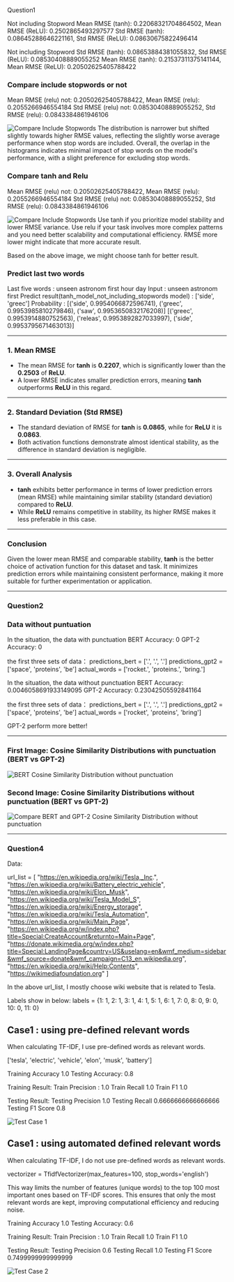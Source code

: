 Question1

Not including Stopword
Mean RMSE (tanh): 0.22068321704864502, Mean RMSE (ReLU): 0.2502865493297577
Std RMSE (tanh): 0.08645288646221161, Std RMSE (ReLU): 0.08630675822496414

Not including Stopword
Std RMSE (tanh): 0.08653884381055832, Std RMSE (ReLU): 0.08530408889055252
Mean RMSE (tanh): 0.21537311375141144, Mean RMSE (ReLU): 0.20502625405788422

### **Compare include stopwords or not**

Mean RMSE (relu) not: 0.20502625405788422, Mean RMSE (relu): 0.2055266946554184
Std RMSE (relu) not: 0.08530408889055252, Std RMSE (relu): 0.0843384861946106

![Compare Include Stopwords](images/Compare_include_stopwords.png)
The distribution is narrower but shifted slightly towards higher RMSE values, reflecting the slightly worse average performance when stop words are included.
Overall, the overlap in the histograms indicates minimal impact of stop words on the model's performance, with a slight preference for excluding stop words.

### **Compare tanh and Relu**

Mean RMSE (relu) not: 0.20502625405788422, Mean RMSE (relu): 0.2055266946554184
Std RMSE (relu) not: 0.08530408889055252, Std RMSE (relu): 0.0843384861946106

![Compare Include Stopwords](images/Compare_relu_tanh.png)
Use tanh if you prioritize model stability and lower RMSE variance.
Use relu if your task involves more complex patterns and you need better scalability and computational efficiency.
RMSE more lower might indicate that more accurate result.


Based on the above image, we might choose tanh for better result.


### **Predict last two words**
Last five words : unseen astronom first hour day
Input : unseen astronom first
Predict result(tanh_model_not_including_stopwords model) : ['side', 'greec']
Probability : 
[('side', 0.9954066872596741), ('greec', 0.9953985810279846), ('saw', 0.9953650832176208)]
[('greec', 0.9953914880752563), ('releas', 0.9953892827033997), ('side', 0.9953795671463013)]

---

### **1. Mean RMSE**
- The mean RMSE for **tanh** is **0.2207**, which is significantly lower than the **0.2503** of **ReLU**.
- A lower RMSE indicates smaller prediction errors, meaning **tanh** outperforms **ReLU** in this regard.

---

### **2. Standard Deviation (Std RMSE)**
- The standard deviation of RMSE for **tanh** is **0.0865**, while for **ReLU** it is **0.0863**.
- Both activation functions demonstrate almost identical stability, as the difference in standard deviation is negligible.

---

### **3. Overall Analysis**
- **tanh** exhibits better performance in terms of lower prediction errors (mean RMSE) while maintaining similar stability (standard deviation) compared to **ReLU**.
- While **ReLU** remains competitive in stability, its higher RMSE makes it less preferable in this case.

---

### **Conclusion**
Given the lower mean RMSE and comparable stability, **tanh** is the better choice of activation function for this dataset and task. It minimizes prediction errors while maintaining consistent performance, making it more suitable for further experimentation or application.

---

### **Question2**

### **Data without puntuation**

In the situation, the data with punctuation
BERT Accuracy: 0
GPT-2 Accuracy: 0

the first three sets of data：
predictions_bert = ['.', '.', '.']
predictions_gpt2 = ['space', 'proteins', 'be']
actual_words = ['rocket.', 'proteins.', 'bring.']


In the situation, the data without punctuation
BERT Accuracy: 0.0046058691933149095
GPT-2 Accuracy: 0.23042505592841164


the first three sets of data：
predictions_bert = ['.', '.', '.']
predictions_gpt2 = ['space', 'proteins', 'be']
actual_words = ['rocket', 'proteins', 'bring']


GPT-2 perform more better!

---

### **First Image: Cosine Similarity Distributions with punctuation (BERT vs GPT-2)**

![BERT Cosine Similarity Distribution without punctuation](images/Compare_BERT_and_GPT-2_Cosine_Similarity_Distribution_with_punctuation.png)


### **Second Image: Cosine Similarity Distributions without punctuation (BERT vs GPT-2)**

![Compare BERT and GPT-2 Cosine Similarity Distribution without punctuation](images/Compare_BERT_and_GPT-2_Cosine_Similarity_Distribution_without_punctuation.png)

---

### **Question4**

Data:

url_list = [
    "https://en.wikipedia.org/wiki/Tesla,_Inc.",
    "https://en.wikipedia.org/wiki/Battery_electric_vehicle",
    "https://en.wikipedia.org/wiki/Elon_Musk",
    "https://en.wikipedia.org/wiki/Tesla_Model_S",
    "https://en.wikipedia.org/wiki/Energy_storage",
    "https://en.wikipedia.org/wiki/Tesla_Automation",
    "https://en.wikipedia.org/wiki/Main_Page",
    "https://en.wikipedia.org/w/index.php?title=Special:CreateAccount&returnto=Main+Page",
    "https://donate.wikimedia.org/w/index.php?title=Special:LandingPage&country=US&uselang=en&wmf_medium=sidebar&wmf_source=donate&wmf_campaign=C13_en.wikipedia.org",
    "https://en.wikipedia.org/wiki/Help:Contents",
    "https://wikimediafoundation.org"
]

In the above url_list, I mostly choose wiki website that is related to Tesla.

Labels show in below:
labels = {1: 1, 2: 1, 3: 1, 4: 1, 5: 1, 6: 1, 7: 0, 8: 0, 9: 0, 10: 0, 11: 0}

## Case1 : using pre-defined relevant words
When calculating TF-IDF, I use pre-defined words as relevant words.

['tesla', 'electric', 'vehicle', 'elon', 'musk', 'battery']

Training Accuracy 1.0
Testing Accuracy:  0.8

Training Result:
Train Precision :  1.0
Train Recall 1.0
Train F1 1.0

Testing Result:
Testing Precision 1.0
Testing Recall 0.6666666666666666
Testing F1 Score 0.8

![Test Case 1](images/Q4_test_case1.png)

## Case1 : using automated defined relevant words
When calculating TF-IDF, I do not use pre-defined words as relevant words.

vectorizer = TfidfVectorizer(max_features=100, stop_words='english')

This way limits the number of features (unique words) to the top 100 most important ones based on TF-IDF scores. This ensures that only the most relevant words are kept, improving computational efficiency and reducing noise.

Training Accuracy 1.0
Testing Accuracy:  0.6

Training Result:
Train Precision :  1.0
Train Recall 1.0
Train F1 1.0

Testing Result:
Testing Precision 0.6
Testing Recall 1.0
Testing F1 Score 0.7499999999999999

![Test Case 2](images/Q4_test_case2.png)
